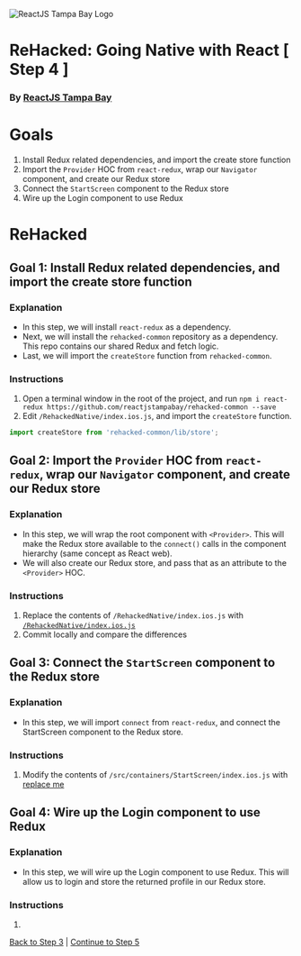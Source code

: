![ReactJS Tampa Bay Logo](https://avatars2.githubusercontent.com/u/18738421?v=3&s=200)

# ReHacked: Going Native with React [ Step 4 ]
### By [ReactJS Tampa Bay](http://www.meetup.com/ReactJS-Tampa-Bay/)

# Goals

1. Install Redux related dependencies, and import the create store function
1. Import the `Provider` HOC from `react-redux`, wrap our `Navigator` component, and create our Redux store
1. Connect the `StartScreen` component to the Redux store
1. Wire up the Login component to use Redux

# ReHacked

## Goal 1: Install Redux related dependencies, and import the create store function

### Explanation

* In this step, we will install `react-redux` as a dependency.  
* Next, we will install the `rehacked-common` repository as a dependency. This repo contains our shared Redux and fetch logic.
* Last, we will import the `createStore` function from `rehacked-common`.

### Instructions

1. Open a terminal window in the root of the project, and run `npm i react-redux https://github.com/reactjstampabay/rehacked-common --save`
1. Edit `/RehackedNative/index.ios.js`, and import the `createStore` function.
```javascript
import createStore from 'rehacked-common/lib/store';
```

## Goal 2: Import the `Provider` HOC from `react-redux`, wrap our `Navigator` component, and create our Redux store

### Explanation

* In this step, we will wrap the root component with `<Provider>`.  This will make the Redux store available to the `connect()` calls in the component hierarchy (same concept as React web).
* We will also create our Redux store, and pass that as an attribute to the `<Provider>` HOC.

### Instructions

1. Replace the contents of `/RehackedNative/index.ios.js` with [`/RehackedNative/index.ios.js`](https://raw.githubusercontent.com/reactjstampabay/RehackedNative/step-4/index.ios.js)
1. Commit locally and compare the differences

## Goal 3: Connect the `StartScreen` component to the Redux store

### Explanation

* In this step, we will import `connect` from `react-redux`, and connect the StartScreen component to the Redux store.

### Instructions

1. Modify the contents of `/src/containers/StartScreen/index.ios.js` with [replace me]()

## Goal 4: Wire up the Login component to use Redux

### Explanation

* In this step, we will wire up the Login component to use Redux.  This will allow us to login and store the returned profile in our Redux store.

### Instructions

1. 

[Back to Step 3](https://github.com/reactjstampabay/RehackedNative/tree/step-3) | [Continue to Step 5](https://github.com/reactjstampabay/RehackedNative/tree/step-5)
